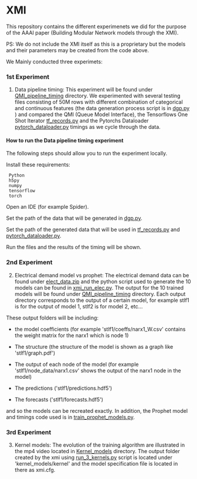 # XMI #

This repository contains the different experimenets we did for the purpose of the AAAI paper (Building Modular Network models through the XMI). 

PS: We do not include the XMI itself as this is a proprietary but the models and their parameters may be created from the code above.

We Mainly conducted three experimets:

### 1st Experiment ###
1.  Data pipeline timing: This experiment will be found under [QMI_pipeline_timing](QMI_pipeline_timing) directory. We experimented with several testing files consisting of 50M rows with different combination of categorical and continuous features (the data generation process script is in [dgp.py](QMI_pipeline_timing/dgp.py) ) and compared the QMI (Queue Model Interface), the Tensorflows One Shot Iterator [tf_records.py](QMI_pipeline_timing/tf_records.py) and the Pytorchs Dataloader [pytorch_dataloader.py](QMI_pipeline_timing/pytorch_dataloader.py) timings as we cycle through the data.

#### How to run the Data pipeline timing experiment ####

The following steps should allow you to run the experiment locally.

Install these requirements:

     Python
     h5py
     numpy
     tensorflow
     torch

Open an IDE (for example Spider).

Set the path of the data that will be generated in [dgp.py](QMI_pipeline_timing/dgp.py).

Set the path of the generated data that will be used in [tf_records.py](QMI_pipeline_timing/tf_records.py) and [pytorch_dataloader.py](QMI_pipeline_timing/pytorch_dataloader.py).

Run the files and the results of the timing will be shown.

### 2nd Experiment ###

2.  Electrical demand model vs prophet: The electrical demand data can be found under [elect_data.zip](Elect_model_vs_prophet/elect_data.zip) and the python script used to generate the 10 models can be found in [xmi_run_elec.py](Elect_model_vs_prophet/xmi_run_elec.py). The output for the 10 trained models will be found under [QMI_pipeline_timing](QMI_pipeline_timing) directory. Each output directory corresponds to the output of a certain model, for example stlf1 is for the output of model 1, stlf2 is for model 2, etc... 

These output folders will be including:
* the model coefficients (for example 'stlf1/coeffs/narx1_W.csv' contains the weight matrix for the narx1 which is node 1)

* The structure (the structure of the model is shown as a graph like 'stlf1/graph.pdf')

* The output of each node of the model (for example 'stlf1/node_data/narx1.csv' shows the output of the narx1 node in the model) 

* The predictions ('stlf1/predictions.hdf5')

* The forecasts ('stlf1/forecasts.hdf5')  

and so the models can be recreated exactly. In addition, the Prophet model and timings code used is in [train_prophet_models.py](Elect_model_vs_prophet/train_prophet_models.py).

### 3rd Experiment ###

3.  Kernel models: The evolution of the training algorithm are illustrated in the mp4 video located in [Kernel_models](Kernel_models) directory. The output folder created by the xmi using [run_3_kernels.py](Kernel_models/run_3_kernels.py) script  is located under 'kernel_models/kernel' and the model specification file is located in there as xmi.cfg.
